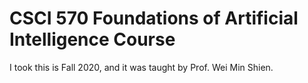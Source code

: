 # CSCI 570 Foundations of Artificial Intelligence Course
I took this is Fall 2020, and it was taught by Prof. Wei Min Shien. 
 
